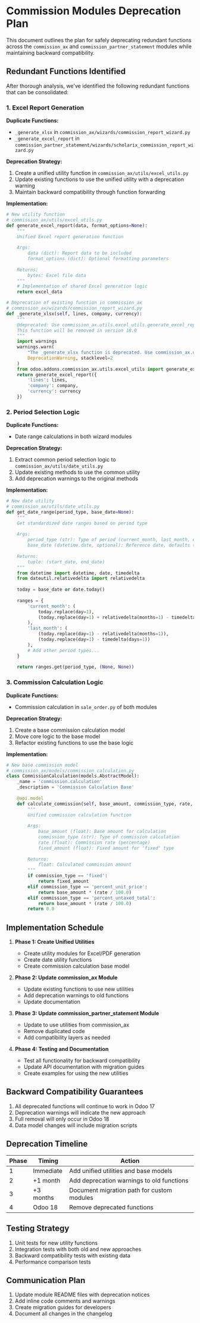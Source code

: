 # Commission Modules Deprecation Plan

This document outlines the plan for safely deprecating redundant functions across the `commission_ax` and `commission_partner_statement` modules while maintaining backward compatibility.

## Redundant Functions Identified

After thorough analysis, we've identified the following redundant functions that can be consolidated:

### 1. Excel Report Generation

**Duplicate Functions:**

- `_generate_xlsx` in `commission_ax/wizards/commission_report_wizard.py`
- `_generate_excel_report` in `commission_partner_statement/wizards/scholarix_commission_report_wizard.py`

**Deprecation Strategy:**

1. Create a unified utility function in `commission_ax/utils/excel_utils.py`
2. Update existing functions to use the unified utility with a deprecation warning
3. Maintain backward compatibility through function forwarding

**Implementation:**

```python
# New utility function
# commission_ax/utils/excel_utils.py
def generate_excel_report(data, format_options=None):
    """
    Unified Excel report generation function
    
    Args:
        data (dict): Report data to be included
        format_options (dict): Optional formatting parameters
        
    Returns:
        bytes: Excel file data
    """
    # Implementation of shared Excel generation logic
    return excel_data

# Deprecation of existing function in commission_ax
# commission_ax/wizards/commission_report_wizard.py
def _generate_xlsx(self, lines, company, currency):
    """
    @deprecated: Use commission_ax.utils.excel_utils.generate_excel_report instead.
    This function will be removed in version 18.0
    """
    import warnings
    warnings.warn(
        "The _generate_xlsx function is deprecated. Use commission_ax.utils.excel_utils.generate_excel_report instead.",
        DeprecationWarning, stacklevel=2
    )
    from odoo.addons.commission_ax.utils.excel_utils import generate_excel_report
    return generate_excel_report({
        'lines': lines,
        'company': company,
        'currency': currency
    })
```

### 2. Period Selection Logic

**Duplicate Functions:**

- Date range calculations in both wizard modules

**Deprecation Strategy:**

1. Extract common period selection logic to `commission_ax/utils/date_utils.py`
2. Update existing methods to use the common utility
3. Add deprecation warnings to the original methods

**Implementation:**

```python
# New date utility
# commission_ax/utils/date_utils.py
def get_date_range(period_type, base_date=None):
    """
    Get standardized date ranges based on period type
    
    Args:
        period_type (str): Type of period (current_month, last_month, etc.)
        base_date (datetime.date, optional): Reference date, defaults to today
        
    Returns:
        tuple: (start_date, end_date)
    """
    from datetime import datetime, date, timedelta
    from dateutil.relativedelta import relativedelta
    
    today = base_date or date.today()
    
    ranges = {
        'current_month': (
            today.replace(day=1),
            (today.replace(day=1) + relativedelta(months=1) - timedelta(days=1))
        ),
        'last_month': (
            (today.replace(day=1) - relativedelta(months=1)),
            (today.replace(day=1) - timedelta(days=1))
        ),
        # Add other period types...
    }
    
    return ranges.get(period_type, (None, None))
```

### 3. Commission Calculation Logic

**Duplicate Functions:**

- Commission calculation in `sale_order.py` of both modules

**Deprecation Strategy:**

1. Create a base commission calculation model
2. Move core logic to the base model
3. Refactor existing functions to use the base logic

**Implementation:**

```python
# New base commission model
# commission_ax/models/commission_calculation.py
class CommissionCalculation(models.AbstractModel):
    _name = 'commission.calculation'
    _description = 'Commission Calculation Base'
    
    @api.model
    def calculate_commission(self, base_amount, commission_type, rate, fixed_amount=0.0):
        """
        Unified commission calculation function
        
        Args:
            base_amount (float): Base amount for calculation
            commission_type (str): Type of commission calculation
            rate (float): Commission rate (percentage)
            fixed_amount (float): Fixed amount for 'fixed' type
            
        Returns:
            float: Calculated commission amount
        """
        if commission_type == 'fixed':
            return fixed_amount
        elif commission_type == 'percent_unit_price':
            return base_amount * (rate / 100.0)
        elif commission_type == 'percent_untaxed_total':
            return base_amount * (rate / 100.0)
        return 0.0
```

## Implementation Schedule

1. **Phase 1: Create Unified Utilities**
   - Create utility modules for Excel/PDF generation
   - Create date utility functions
   - Create commission calculation base model

2. **Phase 2: Update commission_ax Module**
   - Update existing functions to use new utilities
   - Add deprecation warnings to old functions
   - Update documentation

3. **Phase 3: Update commission_partner_statement Module**
   - Update to use utilities from commission_ax
   - Remove duplicated code
   - Add compatibility layers as needed

4. **Phase 4: Testing and Documentation**
   - Test all functionality for backward compatibility
   - Update API documentation with migration guides
   - Create examples for using the new utilities

## Backward Compatibility Guarantees

1. All deprecated functions will continue to work in Odoo 17
2. Deprecation warnings will indicate the new approach
3. Full removal will only occur in Odoo 18
4. Data model changes will include migration scripts

## Deprecation Timeline

| Phase | Timing | Action |
|-------|--------|--------|
| 1 | Immediate | Add unified utilities and base models |
| 2 | +1 month | Add deprecation warnings to old functions |
| 3 | +3 months | Document migration path for custom modules |
| 4 | Odoo 18 | Remove deprecated functions |

## Testing Strategy

1. Unit tests for new utility functions
2. Integration tests with both old and new approaches
3. Backward compatibility tests with existing data
4. Performance comparison tests

## Communication Plan

1. Update module README files with deprecation notices
2. Add inline code comments and warnings
3. Create migration guides for developers
4. Document all changes in the changelog
